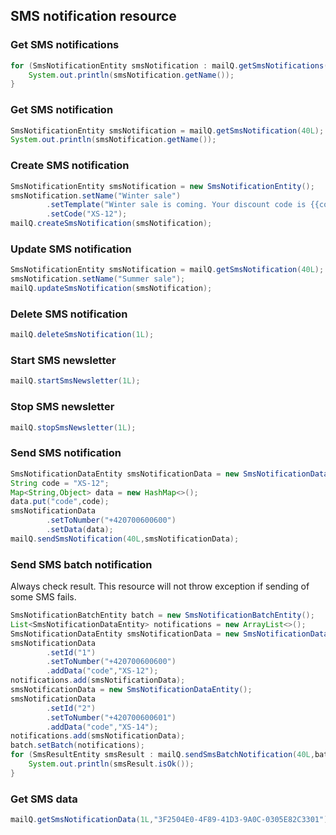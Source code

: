 ## SMS notification resource

### Get SMS notifications

```java
for (SmsNotificationEntity smsNotification : mailQ.getSmsNotifications(Pagination.DEFAULT)) {
    System.out.println(smsNotification.getName());
}
```

### Get SMS notification

```java
SmsNotificationEntity smsNotification = mailQ.getSmsNotification(40L);
System.out.println(smsNotification.getName());
```

### Create SMS notification

```java
SmsNotificationEntity smsNotification = new SmsNotificationEntity();
smsNotification.setName("Winter sale")
        .setTemplate("Winter sale is coming. Your discount code is {{code}}")
        .setCode("XS-12");
mailQ.createSmsNotification(smsNotification);
```

### Update SMS notification

```java
SmsNotificationEntity smsNotification = mailQ.getSmsNotification(40L);
smsNotification.setName("Summer sale");
mailQ.updateSmsNotification(smsNotification);
```

### Delete SMS notification

```java
mailQ.deleteSmsNotification(1L);
```

### Start SMS newsletter

```java
mailQ.startSmsNewsletter(1L);
```

### Stop SMS newsletter

```java
mailQ.stopSmsNewsletter(1L);
```

### Send SMS notification

```java
SmsNotificationDataEntity smsNotificationData = new SmsNotificationDataEntity();
String code = "XS-12";
Map<String,Object> data = new HashMap<>();
data.put("code",code);
smsNotificationData
        .setToNumber("+420700600600")
        .setData(data);
mailQ.sendSmsNotification(40L,smsNotificationData);
```

### Send SMS batch notification

Always check result. This resource will not throw exception if sending of some SMS fails.

```java
SmsNotificationBatchEntity batch = new SmsNotificationBatchEntity();
List<SmsNotificationDataEntity> notifications = new ArrayList<>();
SmsNotificationDataEntity smsNotificationData = new SmsNotificationDataEntity();
smsNotificationData
        .setId("1")
        .setToNumber("+420700600600")
        .addData("code","XS-12");
notifications.add(smsNotificationData);
smsNotificationData = new SmsNotificationDataEntity();
smsNotificationData
        .setId("2")
        .setToNumber("+420700600601")
        .addData("code","XS-14");
notifications.add(smsNotificationData);
batch.setBatch(notifications);
for (SmsResultEntity smsResult : mailQ.sendSmsBatchNotification(40L,batch)) {
    System.out.println(smsResult.isOk());
}
```

### Get SMS data

```java
mailQ.getSmsNotificationData(1L,"3F2504E0-4F89-41D3-9A0C-0305E82C3301");
```
